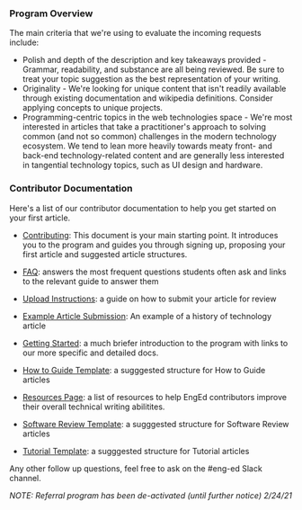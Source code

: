 ### Program Overview
The main criteria that we're using to evaluate the incoming requests include:
- Polish and depth of the description and key takeaways provided - Grammar, readability, and substance are all being reviewed. Be sure to treat your topic suggestion as the best representation of your writing.
- Originality - We're looking for unique content that isn't readily available through existing documentation and wikipedia definitions. Consider applying concepts to unique projects.
- Programming-centric topics in the web technologies space - We're most interested in articles that take a practitioner's approach to solving common (and not so common) challenges in the modern technology ecosystem. We tend to lean more heavily towards meaty front- and back-end technology-related content and are generally less interested in tangential technology topics, such as UI design and hardware.

### Contributor Documentation

Here's a list of our contributor documentation to help you get started on your first article.

- [Contributing](https://github.com/section-engineering-education/engineering-education/blob/master/new_contributors/CONTRIBUTING.md): This document is your main starting point. It introduces you to the program and guides you through signing up, proposing your first article and suggested article structures.

- [FAQ](https://github.com/section-engineering-education/engineering-education/blob/master/new_contributors/FAQ.md): answers the most frequent questions students often ask and links to the relevant guide to answer them

- [Upload Instructions](https://github.com/section-engineering-education/engineering-education/blob/master/new_contributors/UPLOAD_INSTRUCTIONS.md): a guide on how to submit your article for review

- [Example Article Submission](https://github.com/section-engineering-education/engineering-education/blob/master/new_contributors/example_article_submission.md): An example of a history of technology article

- [Getting Started](https://github.com/section-engineering-education/engineering-education/blob/master/new_contributors/getting-started.md): a much briefer introduction to the program with links to our more specific and detailed docs.

- [How to Guide Template](https://github.com/section-engineering-education/engineering-education/blob/master/new_contributors/how-to-guide-template.md): a sugggested structure for How to Guide articles

- [Resources Page](https://github.com/section-engineering-education/engineering-education/blob/master/new_contributors/resources-page.md): a list of resources to help EngEd contributors improve their overall technical writing abilitites.

- [Software Review Template](https://github.com/section-engineering-education/engineering-education/blob/master/new_contributors/software-review-template.md): a sugggested structure for Software Review articles

- [Tutorial Template](https://github.com/section-engineering-education/engineering-education/blob/master/new_contributors/tutorial-template.md): a sugggested structure for Tutorial articles

Any other follow up questions, feel free to ask on the #eng-ed Slack channel.

*NOTE: Referral program has been de-activated (until further notice) 2/24/21*
